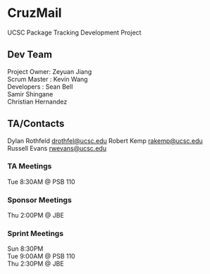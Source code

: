 # CruzMail
UCSC Package Tracking Development Project

## Dev Team 
Project Owner: Zeyuan Jiang   
Scrum Master : Kevin Wang  
Developers   : Sean Bell  
               Samir Shingane  
               Christian Hernandez  
               
## TA/Contacts 
Dylan Rothfeld drothfel@ucsc.edu
Robert Kemp    rakemp@ucsc.edu  
Russell Evans  rwevans@ucsc.edu  

### TA Meetings
Tue 8:30AM @ PSB 110  

### Sponsor Meetings  
Thu 2:00PM @ JBE  

### Sprint Meetings 
Sun 8:30PM  
Tue 9:00AM @ PSB 110  
Thu 2:30PM @ JBE  

